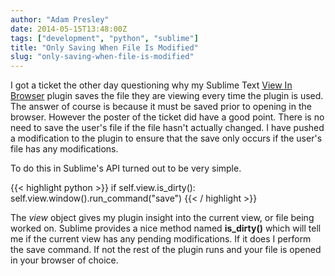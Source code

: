```yaml
---
author: "Adam Presley"
date: 2014-05-15T13:48:00Z
tags: ["development", "python", "sublime"]
title: "Only Saving When File Is Modified"
slug: "only-saving-when-file-is-modified"
---
```


I got a ticket the other day questioning why my Sublime Text [View In Browser](https://github.com/adampresley/sublime-view-in-browser) plugin saves the file they are viewing every time the plugin is used. The answer of course is because it must be saved prior to opening in the browser. However the poster of the ticket did have a good point. There is no need to save the user's file if the file hasn't actually changed. I have pushed a modification to the plugin to ensure that the save only occurs if the user's file has any modifications.

To do this in Sublime's API turned out to be very simple.

{{< highlight python >}}
if self.view.is_dirty():
    self.view.window().run_command("save")
{{< / highlight >}}

The *view* object gives my plugin insight into the current view, or file being worked on. Sublime provides a nice method named **is_dirty()** which will tell me if the current view has any pending modifications. If it does I perform the save command. If not the rest of the plugin runs and your file is opened in your browser of choice.